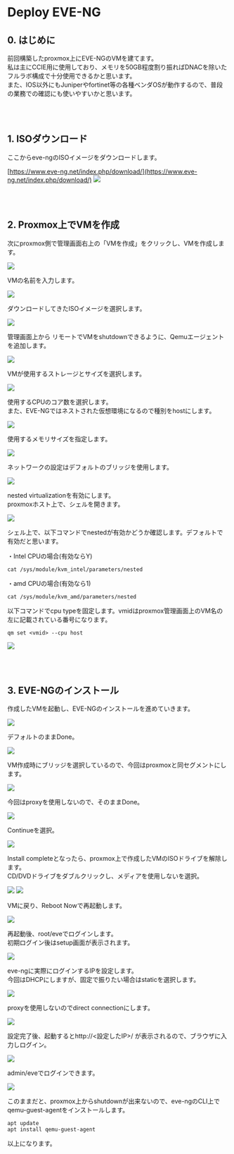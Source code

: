 # Deploy EVE-NG
## 0. はじめに
前回構築したproxmox上にEVE-NGのVMを建てます。  
私は主にCCIE用に使用しており、メモリを50GB程度割り振ればDNACを除いたフルラボ構成で十分使用できるかと思います。  
また、IOS以外にもJuniperやfortinet等の各種ベンダOSが動作するので、普段の業務での確認にも使いやすいかと思います。  

<br><br>

## 1. ISOダウンロード

ここからeve-ngのISOイメージをダウンロードします。

[https://www.eve-ng.net/index.php/download/](https://www.eve-ng.net/index.php/download/)
  ![](images/image-35-1024x577.png)

<br><br>

## 2. Proxmox上でVMを作成

次にproxmox側で管理画面右上の「VMを作成」をクリックし、VMを作成します。

  ![](images/image-25-1024x239.png)

VMの名前を入力します。

  ![](images/image-27.png)

ダウンロードしてきたISOイメージを選択します。

  ![](images/image-28.png)

管理画面上から リモートでVMをshutdownできるように、Qemuエージェントを追加します。

  ![](images/image-29.png)

VMが使用するストレージとサイズを選択します。

  ![](images/image-30.png)

使用するCPUのコア数を選択します。  
また、EVE-NGではネストされた仮想環境になるので種別をhostにします。

  ![](images/image-31.png)

使用するメモリサイズを指定します。

  ![](images/image-32.png)

ネットワークの設定はデフォルトのブリッジを使用します。

  ![](images/image-33.png)

nested virtualizationを有効にします。  
proxmoxホスト上で、シェルを開きます。

  ![](images/image-47-1024x267.png)

シェル上で、以下コマンドでnestedが有効かどうか確認します。デフォルトで有効だと思います。

・Intel CPUの場合(有効ならY)
```
cat /sys/module/kvm_intel/parameters/nested
```

・amd CPUの場合(有効なら1)
```
cat /sys/module/kvm_amd/parameters/nested
```

以下コマンドでcpu typeを固定します。vmidはproxmox管理画面上のVM名の左に記載されている番号になります。

```
qm set <vmid> --cpu host
```

  ![](images/image-49.png)

<br><br>

## 3. EVE-NGのインストール

作成したVMを起動し、EVE-NGのインストールを進めていきます。

  ![](images/image-34-1024x422.png)

デフォルトのままDone。

  ![](images/image-36-1024x765.png)

VM作成時にブリッジを選択しているので、今回はproxmoxと同セグメントにします。

  ![](images/image-37-1024x779.png)

今回はproxyを使用しないので、そのままDone。

  ![](images/image-38.png)

Continueを選択。

  ![](images/image-39.png)

Install completeとなったら、proxmox上で作成したVMのISOドライブを解除します。  
CD/DVDドライブをダブルクリックし、メディアを使用しないを選択。

  ![](images/image-55.png)
  ![](images/image-45.png)

VMに戻り、Reboot Nowで再起動します。

  ![](images/image-40-1024x779.png)

再起動後、root/eveでログインします。  
初期ログイン後はsetup画面が表示されます。

  ![](images/image-50-1024x449.png)

eve-ngに実際にログインするIPを設定します。  
今回はDHCPにしますが、固定で振りたい場合はstaticを選択します。

  ![](images/image-51.png)

proxyを使用しないのでdirect connectionにします。

  ![](images/image-52.png)

設定完了後、起動するとhttp://<設定したIP>/ が表示されるので、ブラウザに入力しログイン。

  ![](images/image-53.png)

admin/eveでログインできます。

  ![](images/image-54.png)

このままだと、proxmox上からshutdownが出来ないので、eve-ngのCLI上でqemu-guest-agentをインストールします。  

```
apt update
apt install qemu-guest-agent
```

以上になります。
